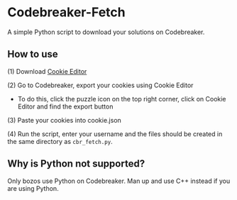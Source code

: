 # Codebreaker-Fetch

A simple Python script to download your solutions on Codebreaker.

## How to use

(1) Download [Cookie Editor](https://chrome.google.com/webstore/detail/cookie-editor/hlkenndednhfkekhgcdicdfddnkalmdm?hl=en)

(2) Go to Codebreaker, export your cookies using Cookie Editor

- To do this, click the puzzle icon on the top right corner, click on Cookie Editor and find the export button
 
(3) Paste your cookies into cookie.json

(4) Run the script, enter your username and the files should be created in the same directory as `cbr_fetch.py`.

## Why is Python not supported?

Only bozos use Python on Codebreaker. Man up and use C++ instead if you are using Python.
